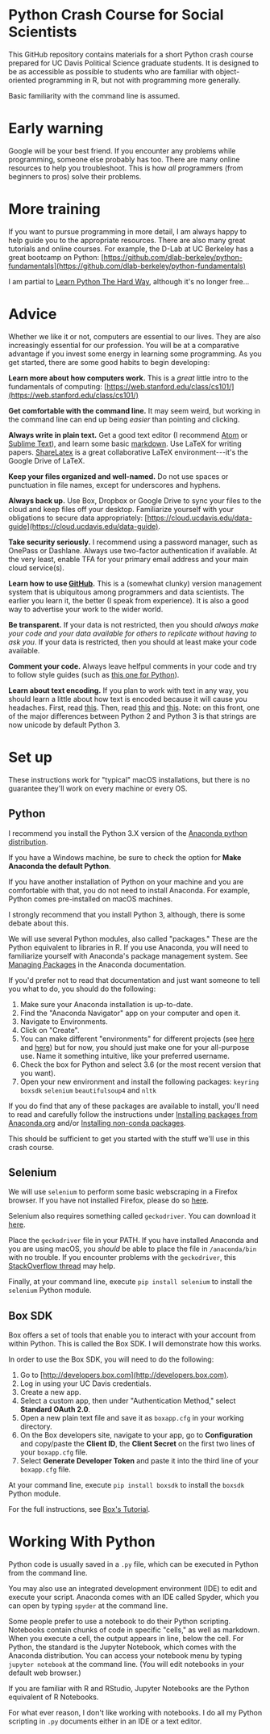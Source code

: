 # Python Crash Course for Social Scientists

This GitHub repository contains materials for a short Python crash course prepared for UC Davis Political Science graduate students. It is designed to be as accessible as possible to students who are familiar with object-oriented programming in R, but not with programming more generally.

Basic familiarity with the command line is assumed.

# Early warning

Google will be your best friend. If you encounter any problems while programming, someone else probably has too. There are many online resources to help you troubleshoot. This is how _all_ programmers (from beginners to pros) solve their problems.

# More training

If you want to pursue programming in more detail, I am always happy to help guide you to the appropriate resources. There are also many great tutorials and online courses. For example, the D-Lab at UC Berkeley has a great bootcamp on Python: [https://github.com/dlab-berkeley/python-fundamentals](https://github.com/dlab-berkeley/python-fundamentals)

I am partial to [Learn Python The Hard Way](https://learnpythonthehardway.org), although it's no longer free...

# Advice

Whether we like it or not, computers are essential to our lives. They are also increasingly essential for our profession. You will be at a comparative advantage if you invest some energy in learning some programming. As you get started, there are some good habits to begin developing:

**Learn more about how computers work.** This is a _great_ little intro to the fundamentals of computing: [https://web.stanford.edu/class/cs101/](https://web.stanford.edu/class/cs101/)

**Get comfortable with the command line.** It may seem weird, but working in the command line can end up being _easier_ than pointing and clicking.

**Always write in plain text.** Get a good text editor (I recommend [Atom](https://atom.io) or [Sublime Text](https://www.sublimetext.com/)), and learn some basic [markdown](https://guides.github.com/features/mastering-markdown/). Use LaTeX for writing papers. [ShareLatex](https://www.sharelatex.com/) is a great collaborative LaTeX environment---it's the Google Drive of LaTeX.

**Keep your files organized and well-named.** Do not use spaces or punctuation in file names, except for underscores and hyphens.

**Always back up.** Use Box, Dropbox or Google Drive to sync your files to the cloud and keep files off your desktop. Familiarize yourself with your obligations to secure data appropriately: [https://cloud.ucdavis.edu/data-guide](https://cloud.ucdavis.edu/data-guide).

**Take security seriously.** I recommend using a password manager, such as OnePass or Dashlane. Always use two-factor authentication if available. At the very least, enable TFA for your primary email address and your main cloud service(s).

**Learn how to use [GitHub](https://github.com).** This is a (somewhat clunky) version management system that is ubiquitous among programmers and data scientists. The earlier you learn it, the better (I speak from experience). It is also a good way to advertise your work to the wider world.

**Be transparent.** If your data is not restricted, then you should _always make your code and your data available for others to replicate without having to ask you_. If your data is restricted, then you should at least make your code available.

**Comment your code.** Always leave helfpul comments in your code and try to follow style guides (such as [this one for Python](https://www.python.org/dev/peps/pep-0008/)).

**Learn about text encoding.** If you plan to work with text in any way, you should learn a little about how text is encoded because it will cause you headaches. First, read [this](https://www.joelonsoftware.com/2003/10/08/the-absolute-minimum-every-software-developer-absolutely-positively-must-know-about-unicode-and-character-sets-no-excuses/). Then, read [this](http://farmdev.com/talks/unicode/) and [this](https://docs.python.org/3/howto/unicode.html). Note: on this front, one of the major differences between Python 2 and Python 3 is that strings are now unicode by default Python 3.

# Set up

These instructions work for "typical" macOS installations, but there is no guarantee they'll work on every machine or every OS.

## Python

I recommend you install the Python 3.X version of the [Anaconda python distribution](https://www.anaconda.com/download/).

If you have a Windows machine, be sure to check the option for **Make Anaconda the default Python**.

If you have another installation of Python on your machine and you are comfortable with that, you do not need to install Anaconda. For example, Python comes pre-installed on macOS machines.

I strongly recommend that you install Python 3, although, there is some debate about this.

We will use several Python modules, also called "packages." These are the Python 
equivalent to libraries in R. If you use Anaconda, you will need to familiarize
yourself with Anaconda's package management system. See [Managing 
Packages](https://conda.io/docs/user-guide/tasks/manage-pkgs.html) in the 
Anaconda documentation.

If you'd prefer not to read that documentation and just want someone to tell you
what to do, you should do the following:
1. Make sure your Anaconda installation is up-to-date.
2. Find the "Anaconda Navigator" app on your computer and open it.
3. Navigate to Environments.
4. Click on "Create".
5. You can make different "environments" for different projects (see 
[here](https://conda.io/docs/user-guide/concepts.html#conda-environments) and
[here](https://conda.io/docs/user-guide/tasks/manage-environments.html)) but 
for now, you should just make one for your all-purpose use. Name it something 
intuitive, like your preferred username.
6. Check the box for Python and select 3.6 (or the most recent version that you 
want).
7. Open your new environment and install the following packages: `keyring` 
`boxsdk` `selenium` `beautifulsoup4` and `nltk`

If you do find that any of these packages are available to install, you'll need 
to read and carefully follow the instructions under [Installing packages from 
Anaconda.org](https://conda.io/docs/user-guide/tasks/manage-pkgs.html#installing-packages-from-anaconda-org) 
and/or [Installing non-conda packages](https://conda.io/docs/user-guide/tasks/manage-pkgs.html#installing-packages-from-anaconda-org).

This should be sufficient to get you started with the stuff we'll use in this 
crash course.

## Selenium

We will use `selenium` to perform some basic webscraping in a Firefox browser. If you have not installed Firefox, please do so [here](https://www.mozilla.org/en-US/firefox/).

Selenium also requires something called `geckodriver`. You can download it [here](https://github.com/mozilla/geckodriver/releases).

Place the `geckodriver` file in your PATH. If you have installed Anaconda and you are using macOS, you _should_ be able to place the file in `/anaconda/bin` with no trouble. If you encounter problems with the `geckodriver`, this [StackOverflow thread](https://stackoverflow.com/questions/40208051/selenium-using-python-geckodriver-executable-needs-to-be-in-path) may help.

Finally, at your command line, execute `pip install selenium` to install the `selenium` Python module.

## Box SDK

Box offers a set of tools that enable you to interact with your account from within Python. This is called the Box SDK. I will demonstrate how this works.

In order to use the Box SDK, you will need to do the following:

1. Go to [http://developers.box.com](http://developers.box.com).
2. Log in using your UC Davis credentials.
3. Create a new app.
4. Select a custom app, then under "Authentication Method," select **Standard OAuth 2.0**.
5. Open a new plain text file and save it as `boxapp.cfg` in your working directory.
6. On the Box developers site, navigate to your app, go to **Configuration** and copy/paste the **Client ID**, the **Client Secret** on the first two lines of your `boxapp.cfg` file.
7. Select **Generate Developer Token** and paste it into the third line of your `boxapp.cfg` file.

At your command line, execute `pip install boxsdk` to install the `boxsdk` Python module.

For the full instructions, see [Box's Tutorial](http://opensource.box.com/box-python-sdk/tutorials/intro.html).

# Working With Python

Python code is usually saved in a `.py` file, which can be executed in Python from the command line.

You may also use an integrated development environment (IDE) to edit and execute your script. Anaconda comes with an IDE called Spyder, which you can open by typing `spyder` at the command line.

Some people prefer to use a notebook to do their Python scripting. Notebooks contain chunks of code in specific "cells," as well as markdown. When you execute a cell, the output appears in line, below the cell. For Python, the standard is the Jupyter Notebook, which comes with the Anaconda distribution. You can access your notebook menu by typing `jupyter notebook` at the command line. (You will edit notebooks in your default web browser.)

If you are familiar with R and RStudio, Jupyter Notebooks are the Python equivalent of R Notebooks.

For what ever reason, I don't like working with notebooks. I do all my Python scripting in `.py` documents either in an IDE or a text editor.
